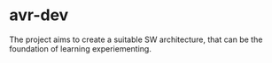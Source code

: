 # avr-dev
The project aims to create a suitable SW architecture, that can be the foundation of learning experiementing.
